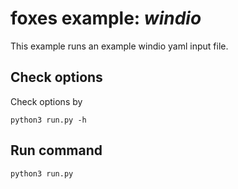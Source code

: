 # foxes example: _windio_

This example runs an example windio yaml input file.

## Check options
Check options by
```
python3 run.py -h
```

## Run command
```
python3 run.py
```
